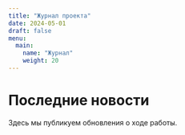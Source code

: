 ```yaml
---
title: "Журнал проекта"
date: 2024-05-01
draft: false
menu:
  main:
    name: "Журнал"
    weight: 20
---
```


# Последние новости

Здесь мы публикуем обновления о ходе работы.